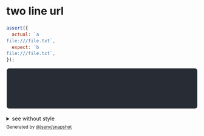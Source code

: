 # two line url

```js
assert({
  actual: `a
file:///file.txt`,
  expect: `b
file:///file.txt`,
});
```

![img](throw.svg)

<details>
  <summary>see without style</summary>

```console
AssertionError: actual and expect are different

actual: 1| a
        2| file:///file.txt
expect: 1| b
        2| file:///file.txt
```

</details>


<sub>
  Generated by <a href="https://github.com/jsenv/core/tree/main/packages/independent/snapshot">@jsenv/snapshot</a>
</sub>